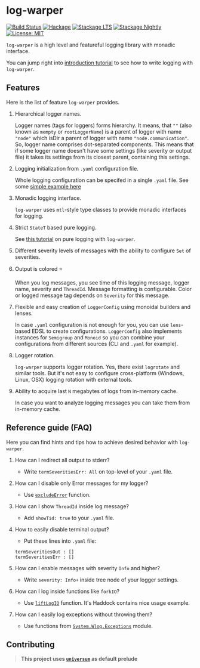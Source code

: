 log-warper
==========

[![Build Status](https://travis-ci.org/serokell/log-warper.svg)](https://travis-ci.org/serokell/log-warper)
[![Hackage](https://img.shields.io/hackage/v/log-warper.svg)](https://hackage.haskell.org/package/log-warper)
[![Stackage LTS](http://stackage.org/package/log-warper/badge/lts)](http://stackage.org/lts/package/log-warper)
[![Stackage Nightly](http://stackage.org/package/log-warper/badge/nightly)](http://stackage.org/nightly/package/log-warper)
[![License: MIT](https://img.shields.io/badge/License-MIT-yellow.svg)](https://opensource.org/licenses/MIT)

`log-warper` is a high level and featureful logging library with monadic interface.

You can jump right into [introduction tutorial](https://github.com/serokell/log-warper/blob/master/examples/HowTo.md)
to see how to write logging with `log-warper`.

## Features

Here is the list of feature `log-warper` provides.

1. Hierarchical logger names.

   Logger names (tags for loggers) forms hierarchy. It means, that `""`
   (also known as `mempty` or `rootLoggerName`) is a parent of logger with name `"node"` which isDir
   a parent of logger with name `"node.communication"`. So, logger name comprises dot-separated components.
   This means that if some logger name doesn't have some settings (like severity or output file) it takes
   its settings from its closest parent, containing this settings.

2. Logging initialization from `.yaml` configuration file.

   Whole logging configuration can be specifed in a single `.yaml` file.
   See some [simple example here](https://github.com/input-output-hk/cardano-sl/blob/develop/log-config-prod.yaml)

3. Monadic logging interface.

   `log-warper` uses `mtl`-style type classes to provide monadic interfaces for logging.

4. Strict `StateT` based pure logging.

   See [this tutorial](https://github.com/serokell/log-warper/blob/master/examples/PureLogging.md)
   on pure logging with `log-warper`.

5. Different severity levels of messages with the ability to configure `Set` of severities.

6. Output is colored :star:

   When you log messages, you see time of this logging message, logger name, severity and `ThreadId`.
   Message formatting is configurable. Color or logged message tag depends on `Severity` for this message.

7. Flexible and easy creation of `LoggerConfig` using monoidal builders and lenses.

   In case `.yaml` configuration is not enough for you, you can use `lens`-based EDSL to create configurations.
   `LoggerConfig` also implements instances for `Semigroup` and `Monoid` so you can combine your configurations
   from different sources (CLI and `.yaml` for example).

8. Logger rotation.

   `log-warper` supports logger rotation. Yes, there exist `logrotate` and similar tools.
   But it's not easy to configure cross-platform (Windows, Linux, OSX) logging rotation with external tools.

9. Ability to acquire last `N` megabytes of logs from in-memory cache.

   In case you want to analyze logging messages you can take them from in-memory cache.

## Reference guide (FAQ)

Here you can find hints and tips how to achieve desired behavior with `log-warper`.

1. How can I redirect all output to stderr?

   * Write `termSeveritiesErr: All` on top-level of your `.yaml` file.

2. How can I disable only Error messages for my logger?

   * Use [`excludeError`](https://hackage.haskell.org/package/log-warper-1.8.5/docs/System-Wlog-Severity.html#v:excludeError) function.

3. How can I show `ThreadId` inside log message?

   * Add `showTid: true` to your `.yaml` file.

4. How to easily disable terminal output?

   * Put these lines into `.yaml` file:

   ```
   termSeveritiesOut : []
   termSeveritiesErr : []
   ```

5. How can I enable messages with severity `Info` and higher?

   * Write `severity: Info+` inside tree node of your logger settings.

6. How can I log inside functions like `forkIO`?

   * Use [`liftLogIO`](https://hackage.haskell.org/package/log-warper-1.8.5/docs/System-Wlog-CanLog.html#v:liftLogIO) function.
   It's Haddock contains nice usage example.

7. How can I easily log exceptions without throwing them?

   * Use functions from [`System.Wlog.Exceptions`](https://hackage.haskell.org/package/log-warper-1.8.5/docs/System-Wlog-Exception.html) module.

## Contributing

> **This project uses [`universum`](https://github.com/serokell/universum)
> as default prelude**
